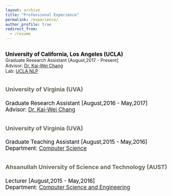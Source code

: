 ```yaml
---
layout: archive
title: "Professional Experience"
permalink: /experience/
author_profile: true
redirect_from:
  - /resume
---
```


<br/>
  <b><span style="color:black; font-size:17px">University of California, Los Angeles (UCLA)</span></b><br/>
  Graduate Research Assistant [August,2017 - Present]<br/>
  Advisor: <a href="http://web.cs.ucla.edu/~kwchang/">Dr. Kai-Wei Chang</a><br/>
  Lab: <a href="http://web.cs.ucla.edu/~kwchang/members/">UCLA NLP</a>
  
<br/>
<span style="color:black; font-size:17px"> 
  <h2 style="font-weight:normal;color:rgb(102,97,84);font-size:1.6em"><b><font size="4">University of Virginia (UVA)</font></b></h2>
    Graduate Research Assistant [August,2016 - May,2017]<br/>
    Advisor: <a href="http://web.cs.ucla.edu/~kwchang/">Dr. Kai-Wei Chang</a>
</span>

<br/>
<span style="color:black; font-size:17px"> 
  <h2 style="font-weight:normal;color:rgb(102,97,84);font-size:1.6em"><b><font size="4">University of Virginia (UVA)</font></b></h2>
    Graduate Teaching Assistant [August,2015 - May,2016]<br/>
    Department: <a href="http://www.cs.virginia.edu">Computer Science</a>
</span>

<br/>
<span style="color:black; font-size:17px"> 
  <h2 style="font-weight:normal;color:rgb(102,97,84);font-size:1.6em"><b><font size="4">Ahsanullah University of Science and Technology (AUST)</font></b></h2>
    Lecturer [August,2015 - May,2016]<br/>
    Department: <a href="http://aust.edu/cse/index.htm">Computer Science and Engineering</a>
</span>
